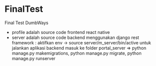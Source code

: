 # FinalTest
Final Test DumbWays
- profile adalah source code frontend react native
- server adalah source code backend menggunakan django rest framework :
  aktifkan env -> source server/m_server/bin/active
  untuk jalankan aplikasi backend
  masuk ke folder portal_server => python manage.py makemigrations, python manage.py migrate, python manage.py runserver
